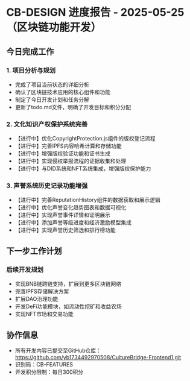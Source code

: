 # CB-DESIGN 进度报告 - 2025-05-25（区块链功能开发）

## 今日完成工作

### 1. 项目分析与规划
- 完成了项目当前状态的详细分析
- 确认了区块链技术应用的核心组件和功能
- 制定了今日开发计划和任务分解
- 更新了todo.md文件，明确了开发目标和积分分配

### 2. 文化知识产权保护系统完善
- 【进行中】优化CopyrightProtection.js组件的版权登记流程
- 【进行中】完善IPFS内容哈希计算和存储功能
- 【进行中】增强版权验证功能和证书生成
- 【进行中】实现侵权举报流程的证据收集和处理
- 【进行中】与DID系统和NFT系统集成，增强版权保护能力

### 3. 声誉系统历史记录功能增强
- 【进行中】完善ReputationHistory组件的数据获取和展示逻辑
- 【进行中】优化声誉变化趋势图表和数据可视化
- 【进行中】实现声誉事件详情和证明展示
- 【进行中】添加声誉等级进度和经济激励模型集成
- 【进行中】实现声誉历史筛选和排行榜功能

## 下一步工作计划

### 后续开发规划
- 实现BNB链跨链支持，扩展到更多区块链网络
- 完善IPFS存储解决方案
- 扩展DAO治理功能
- 开发DeFi功能模块，如流动性挖矿和收益农场
- 实现NFT市场和交易功能

## 协作信息

- 所有开发内容已提交至GitHub仓库：https://github.com/yb1734492970508/CultureBridge-Frontend1.git
- 识别码：CB-FEATURES
- 开发积分限制：每日300积分
